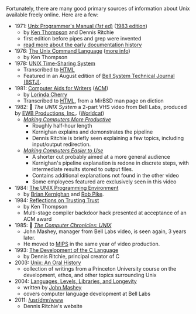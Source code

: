 
Fortunately, there are many good primary sources of information about Unix available freely online. Here are a few:


* 1971: [Unix Programmer's Manual (_1st_ ed)](https://www.bell-labs.com/usr/dmr/www/1stEdman.html) ([1983 edition](https://www.livingcomputers.org/UI/UserDocs/Unix-v7-1/UNIX_Programmers_Manual_Seventh_Edition_Vol_2_1983.pdf))
  * by [Ken Thompson](http://cs.bell-labs.co/who/ken/) and Dennis Ritchie
  * first edition before pipes and grep were invented
  * [read more about the early documentation history](https://en.wikipedia.org/wiki/Man_page#History)
* 1976: [The Unix Command Language](https://archive.org/download/the-unix-command-language/the-unix-command-language.pdf) ([more info](https://github.com/susam/tucl#combined-pdf))
  * by Ken Thompson
* 1978: [UNIX Time-Sharing System](https://archive.org/details/bstj57-6-1899/mode/2up)
  * Transcribed to [HTML](https://danluu.com/mcilroy-unix/)
  * Featured in an August edition of [Bell System Technical Journal (BSTJ)](https://en.wikipedia.org/wiki/Bell_Labs_Technical_Journal).
* 1981: [Computer Aids for Writers](https://archive.org/details/sigplan-sigoa-text-manipulation/page/n67/mode/2up) ([ACM](https://dl.acm.org/doi/abs/10.1145/872730.806455?originalServiceName=showPdf))
  * by [Lorinda Cherry](https://www.princeton.edu/~hos/frs122/precis/cherry1.htm)
  * Transcribed to [HTML](https://www.mirbsd.org/htman/i386/manUSD/29.diction.htm), from a MirBSD man page on diction
* 1982: 📼 _The UNIX System_ a 2-part VHS video from Bell Labs, produced by [EWB Productions, Inc.](https://opencorporates.com/companies/us_nj/0100098790). ([Worldcat](http://www.worldcat.org/identities/nc-ewb%20productions%20inc/))
  * [_Making Computers More Productive_](https://www.youtube.com/watch?v=tc4ROCJYbm0)
    * Roughly half-hour length
    * Kernighan explains and demonstrates the pipeline
    * Dennis Ritchie is briefly seen explaining a few topics, including input/output redirection.
  * [_Making Computers Easier to Use_](https://www.youtube.com/watch?v=XvDZLjaCJuw)
    * A shorter cut probably aimed at a more general audience
    * Kernighan's pipeline explanation is redone in discrete steps, with intermediate results stored to output files.
    * Contains additional explanations not found in the other video
    * Some employees featured are exclusively seen in this video
* 1984: [The UNIX Programming Environment](https://archive.org/details/UnixProgrammingEnviornment/page/n1/mode/2up)
  * by [Brian Kernighan](https://www.cs.princeton.edu/~bwk/) and [Rob Pike](https://twitter.com/rob_pike).
* 1984: [Reflections on Trusting Trust](https://www.win.tue.nl/~aeb/linux/hh/thompson/trust.html)
  * by Ken Thompson
  * Multi-stage compiler backdoor hack presented at acceptance of an ACM award
* 1985: 📼 [_The Computer Chronicles: UNIX_](https://archive.org/details/UNIX1985)
  * John Mashey, manager from Bell Labs video, is seen again, 3 years later.
  * He moved to [MIPS](https://en.wikipedia.org/wiki/MIPS_Technologies) in the same year of video production.
* 1993: [The Development of the C Language](http://www.bell-labs.com/usr/dmr/www/chist.pdf)
  * by Dennis Ritchie, principal creator of C
* 2003: [Unix: An Oral History](http://www.princeton.edu/~hos/frs122/unixhist/oralhistory.htm)
  * collection of writings from a Princeton University course on the development, ethos, and other topics surrounding Unix
* 2004: [Languages, Levels, Libraries, and Longevity](https://dl.acm.org/ft_gateway.cfm?id=1039532&ftid=297456&dwn=1)
  * written by [John Mashey](https://twitter.com/johnmashey)
  * covers computer language development at Bell Labs
* 2011: [/usr/dmr/www](https://www.bell-labs.com/usr/dmr/www/)
  * Dennis Ritchie's website

